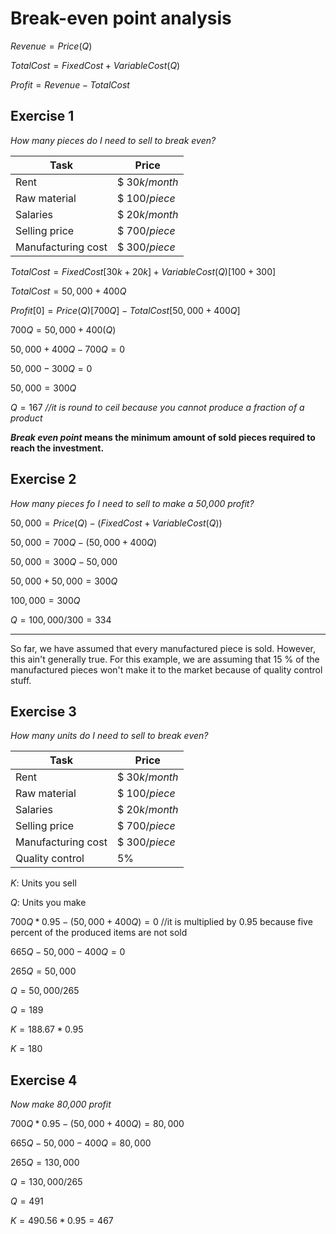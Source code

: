 # Break-even point analysis

$Revenue = Price(Q)$

$TotalCost = FixedCost + VariableCost(Q)$

$Profit = Revenue - TotalCost$

## Exercise 1
*How many pieces do I need to sell to break even?*

| Task               | Price         |
| ------------------ | ------------- |
| Rent               | $ $30k/month$ |
| Raw material       | $ $100/piece$ |
| Salaries           | $ $20k/month$ |
| Selling price      | $ $700/piece$ |
| Manufacturing cost | $ $300/piece$ |


$TotalCost = FixedCost[30k + 20k] + VariableCost(Q) [100 + 300]$

$TotalCost = 50,000 + 400Q$

$Profit [0] = Price(Q) [700Q] - TotalCost [50,000 + 400Q]$

$700Q = 50,000 + 400(Q)$

$50,000 + 400Q - 700Q = 0$

$50,000 - 300Q = 0$

$50,000 = 300Q$

$Q = 167$
*//it is round to ceil because you cannot produce a fraction of a product*

***Break even point* means the minimum amount of sold pieces required to reach the investment.**


## Exercise 2

*How many pieces fo I need to sell to make a 50,000 profit?*

$50,000 = Price(Q) - (FixedCost + VariableCost(Q))$

$50,000 = 700Q - (50,000 + 400Q)$

$50,000 = 300Q - 50,000$

$50,000 + 50,000 = 300Q$

$100,000 = 300Q$

$Q = 100,000/300 = 334$

---

So far, we have assumed that every manufactured piece is sold. However, this ain't generally true.
For this example, we are assuming that 15 % of the manufactured pieces won't make it to the market because of quality control stuff.

## Exercise 3

*How many units do I need to sell to break even?*

| Task               | Price         |
| ------------------ | ------------- |
| Rent               | $ $30k/month$ |
| Raw material       | $ $100/piece$ |
| Salaries           | $ $20k/month$ |
| Selling price      | $ $700/piece$ |
| Manufacturing cost | $ $300/piece$ |
| Quality control    | $5\%$        |

$K$: Units you sell

$Q$: Units you make

$700Q*0.95 - (50,000 + 400Q) = 0$
//it is multiplied by 0.95 because five percent of the produced items are not sold

$665Q - 50,000 - 400Q = 0$

$265Q = 50,000$

$Q = 50,000/265$

$Q = 189$

$K = 188.67 * 0.95$

$K = 180$

## Exercise 4
*Now make 80,000 profit*

$700Q*0.95 - (50,000 + 400Q) = 80,000$

$665Q - 50,000 - 400Q = 80,000$

$265Q = 130,000$

$Q = 130,000/265$

$Q = 491$

$K = 490.56 * 0.95 = 467$